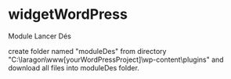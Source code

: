 # widgetWordPress
Module Lancer Dés

create folder named "moduleDes" from directory "C:\laragon\www\[yourWordPressProject]\wp-content\plugins\" 
and download all files into moduleDes folder. 
